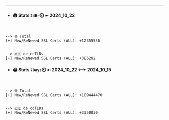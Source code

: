 

---
- #### 🖨️ **Stats** `24Hr`⏲️ ➼ 2024_10_22
```console


--> 🌐 Total
[+] New/ReNewed SSL Certs (ALL): +12355536


--> 🇩🇪 de_ccTLDs
[+] New/ReNewed SSL Certs (ALL): +385292

```

- #### 🖨️ **Stats** `7Days`⏲️ ➼ 2024_10_22 <--> 2024_10_15
```console


--> 🌐 Total
[+] New/ReNewed SSL Certs (ALL): +109444470


--> 🇩🇪 de_ccTLDs
[+] New/ReNewed SSL Certs (ALL): +3350030

```

